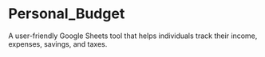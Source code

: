 # Personal_Budget
A user-friendly Google Sheets tool that helps individuals track their income, expenses, savings, and taxes.
